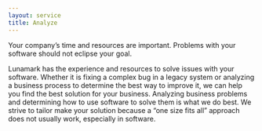 ```yaml
---
layout: service
title: Analyze
---
```


Your company’s time and resources are important. Problems with your software should not eclipse your goal.

Lunamark has the experience and resources to solve issues with your software. Whether it is fixing a complex bug in a legacy system or analyzing a business process to determine the best way to improve it, we can help you find the best solution for your business. Analyzing business problems and determining how to use software to solve them is what we do best. We strive to tailor make your solution because a “one size fits all” approach does not usually work, especially in software.
